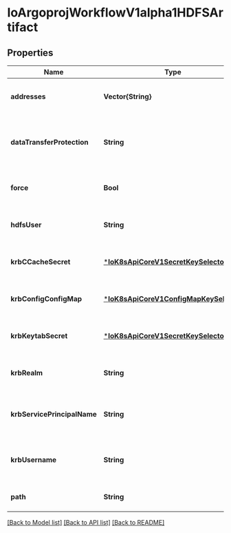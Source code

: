 # IoArgoprojWorkflowV1alpha1HDFSArtifact


## Properties
Name | Type | Description | Notes
------------ | ------------- | ------------- | -------------
**addresses** | **Vector{String}** | Addresses is accessible addresses of HDFS name nodes | [optional] [default to nothing]
**dataTransferProtection** | **String** | DataTransferProtection is the protection level for HDFS data transfer. It corresponds to the dfs.data.transfer.protection configuration in HDFS. | [optional] [default to nothing]
**force** | **Bool** | Force copies a file forcibly even if it exists | [optional] [default to nothing]
**hdfsUser** | **String** | HDFSUser is the user to access HDFS file system. It is ignored if either ccache or keytab is used. | [optional] [default to nothing]
**krbCCacheSecret** | [***IoK8sApiCoreV1SecretKeySelector**](IoK8sApiCoreV1SecretKeySelector.md) |  | [optional] [default to nothing]
**krbConfigConfigMap** | [***IoK8sApiCoreV1ConfigMapKeySelector**](IoK8sApiCoreV1ConfigMapKeySelector.md) |  | [optional] [default to nothing]
**krbKeytabSecret** | [***IoK8sApiCoreV1SecretKeySelector**](IoK8sApiCoreV1SecretKeySelector.md) |  | [optional] [default to nothing]
**krbRealm** | **String** | KrbRealm is the Kerberos realm used with Kerberos keytab It must be set if keytab is used. | [optional] [default to nothing]
**krbServicePrincipalName** | **String** | KrbServicePrincipalName is the principal name of Kerberos service It must be set if either ccache or keytab is used. | [optional] [default to nothing]
**krbUsername** | **String** | KrbUsername is the Kerberos username used with Kerberos keytab It must be set if keytab is used. | [optional] [default to nothing]
**path** | **String** | Path is a file path in HDFS | [default to nothing]


[[Back to Model list]](../README.md#models) [[Back to API list]](../README.md#api-endpoints) [[Back to README]](../README.md)


